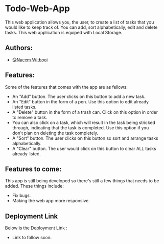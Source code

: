 # Todo-Web-App

This web application allows you, the user, to create a list of tasks that you would like to keep track of. You can add, sort alphabetically, edit and delete tasks. This web application is equiped with Local Storage.


## Authors:

- [@Naeem Witbooi](https://github.com/Naeem-wq)


## Features:

Some of the features that comes with the app are as fellows:

* An "Add" button. The user clicks on this button to add a new task.
* An "Edit" button in the form of a pen. Use this option to edit already listed tasks.
* A "Delete" button in the form of a trash can. Click on this option in order to remove a task.
* You can also click on a task, which will result in the task being stricked through, indicating that the task is completed. Use this option if you don't plan on deleting the task completely.
* A "Sort" button. The user clicks on this button so sort and arrange tasks alphabetically.
* A "Clear" button. The user would click on this button to clear ALL tasks already listed.
## Features to come:

This app is still being developed so there's still a few things that needs to be added.
These things include:
 
* Fix bugs.
* Making the web app more responsive.

## Deployment Link

Below is the Deployment Link :
* Link to follow soon.
